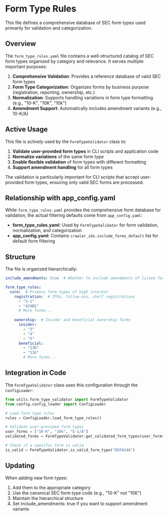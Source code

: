 # Form Type Rules

This file defines a comprehensive database of SEC form types used primarily for validation and categorization.

## Overview

The `form_type_rules.yaml` file contains a well-structured catalog of SEC form types organized by category and relevance. It serves multiple important purposes:

1. **Comprehensive Validation**: Provides a reference database of valid SEC form types
2. **Form Type Categorization**: Organizes forms by business purpose (registration, reporting, ownership, etc.)
3. **Normalization**: Supports handling variations in form type formatting (e.g., "10-K", "10K", "10k")
4. **Amendment Support**: Automatically includes amendment variants (e.g., 10-K/A)

## Active Usage

This file is actively used by the `FormTypeValidator` class to:

1. **Validate user-provided form types** in CLI scripts and application code
2. **Normalize variations** of the same form type
3. **Enable flexible validation** of form types with different formatting
4. **Support amendment handling** for all form types

The validation is particularly important for CLI scripts that accept user-provided form types, ensuring only valid SEC forms are processed.

## Relationship with app_config.yaml

While `form_type_rules.yaml` provides the comprehensive form database for validation, the actual filtering defaults come from `app_config.yaml`:

- **form_type_rules.yaml**: Used by `FormTypeValidator` for form validation, normalization, and categorization
- **app_config.yaml**: Contains `crawler_idx.include_forms_default` list for default form filtering

## Structure

The file is organized hierarchically:

```yaml
include_amendments: true  # Whether to include amendments of listed forms (e.g., 10-K/A)

form_type_rules:
  core:  # Primary form types of high interest
    registration:  # IPOs, follow-ons, shelf registrations
      - "S-1"
      - "424B1"
      # More forms...
    
    ownership:  # Insider and beneficial ownership forms
      insider:
        - "3"
        - "4"
        - "5"
      beneficial:
        - "13D"
        - "13G"
        # More forms...
```

## Integration in Code

The `FormTypeValidator` class uses this configuration through the `ConfigLoader`:

```python
from utils.form_type_validator import FormTypeValidator
from config.config_loader import ConfigLoader

# Load form type rules
rules = ConfigLoader.load_form_type_rules()

# Validate user-provided form types
user_forms = ["10-K", "10k", "S-1/A"]
validated_forms = FormTypeValidator.get_validated_form_types(user_forms)

# Check if a specific form is valid
is_valid = FormTypeValidator.is_valid_form_type("DEFA14A")
```

## Updating

When adding new form types:

1. Add them to the appropriate category
2. Use the canonical SEC form type code (e.g., "10-K" not "10K")
3. Maintain the hierarchical structure
4. Set include_amendments: true if you want to support amendment variants